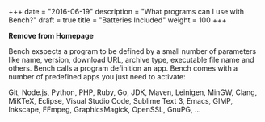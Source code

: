 +++
date = "2016-06-19"
description = "What programs can I use with Bench?"
draft = true
title = "Batteries Included"
weight = 100
+++

**Remove from Homepage**

Bench exspects a program to be defined by a small number of parameters
like name, version, download URL, archive type, executable file name and others.
Bench calls a program definition an app.
Bench comes with a number of predefined apps you just need to activate:

Git, Node.js, Python, PHP, Ruby, Go, JDK, Maven, Leinigen, MinGW, Clang, MiKTeX,
Eclipse, Visual Studio Code, Sublime Text 3, Emacs, GIMP, Inkscape,
FFmpeg, GraphicsMagick, OpenSSL, GnuPG, ...
